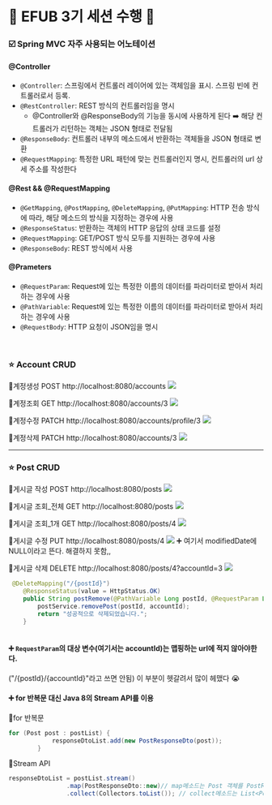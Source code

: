 # 📗 EFUB 3기 세션 수행 📗

### ☑️ Spring MVC 자주 사용되는 어노테이션

#### @Controller
- `@Controller`: 스프링에서 컨트롤러 레이어에 있는 객체임을 표시. 스프링 빈에 컨트롤러로서 등록.
- `@RestController`: REST 방식의 컨트롤러임을 명시
	- @Controller와 @ResponseBody의 기능을 동시에 사용하게 된다
		➡️ 해당 컨트롤러가 리턴하는 객체는 JSON 형태로 전달됨
- `@ResponseBody`: 컨트롤러 내부의 메소드에서 반환하는 객체들을 JSON 형태로 변환
- `@RequestMapping`: 특정한 URL 패턴에 맞는 컨트롤러인지 명시, 컨트롤러의 url 상세 주소를 작성한다

#### @Rest && @RequestMapping
- `@GetMapping`, `@PostMapping`, `@DeleteMapping`, `@PutMapping`: HTTP 전송 방식에 따라, 해당 메소드의 방식을 지정하는 경우에 사용
- `@ResponseStatus`: 반환하는 객체의 HTTP 응답의 상태 코드를 설정
- `@RequestMapping`: GET/POST 방식 모두를 지원하는 경우에 사용
- `@ResponseBody`: REST 방식에서 사용

#### @Prameters
- `@RequestParam`: Request에 있는 특정한 이름의 데이터를 파라미터로 받아서 처리하는 경우에 사용
- `@PathVariable`: Request에 있는 특정한 이름의 데이터를 파라미터로 받아서 처리하는 경우에 사용
- `@RequestBody`: HTTP 요청이 JSON임을 명시

<br>

### ⭐ Account CRUD 
🔻계정생성 POST
http://localhost:8080/accounts
![](https://velog.velcdn.com/images/chhaewxn/post/925ca815-cfe2-4621-9eca-700911305520/image.png)

🔻계정조회 GET
http://localhost:8080/accounts/3
![](https://velog.velcdn.com/images/chhaewxn/post/c393bfb6-f703-4227-a51d-0dac7cf31b00/image.png)

🔻계정수정 PATCH
http://localhost:8080/accounts/profile/3
![](https://velog.velcdn.com/images/chhaewxn/post/3227030c-940b-46d0-8dba-9a40a5d752df/image.png)

🔻계정삭제 PATCH 
http://localhost:8080/accounts/3
![](https://velog.velcdn.com/images/chhaewxn/post/a98656aa-7fa8-4a85-89f9-431251ffa7d9/image.png)

---

### ⭐ Post CRUD 
🔻게시글 작성 POST
http://localhost:8080/posts
![](https://velog.velcdn.com/images/chhaewxn/post/31b346f6-d8ab-4cef-877d-2e456c2d8123/image.png)

🔻게시글 조회_전체 GET
http://localhost:8080/posts
![](https://velog.velcdn.com/images/chhaewxn/post/4dd0f502-239b-41cf-8e27-32596680af38/image.png)

🔻게시글 조회_1개 GET
http://localhost:8080/posts/4
![](https://velog.velcdn.com/images/chhaewxn/post/5f4b31c4-9f0a-4175-a52c-e29fe6e22ff2/image.png)

🔻게시글 수정 PUT
http://localhost:8080/posts/4
![](https://velog.velcdn.com/images/chhaewxn/post/de1ab5a3-e80e-4153-bf89-39e9fe955f3a/image.png)
➕ 여기서 modifiedDate에 NULL이라고 뜬다. 해결하지 못함,,


🔻게시글 삭제 DELETE
http://localhost:8080/posts/4?accountId=3
![](https://velog.velcdn.com/images/chhaewxn/post/59f966fb-12e8-4b18-bc95-e174fd319a54/image.png)

>
```java
 @DeleteMapping("/{postId}")
    @ResponseStatus(value = HttpStatus.OK)
    public String postRemove(@PathVariable Long postId, @RequestParam Long accountId){
        postService.removePost(postId, accountId);
        return "성공적으로 삭제되었습니다.";
    }
    
```

#### ➕ `RequestParam`의 대상 변수(여기서는 accountId)는 맵핑하는 url에 적지 않아야한다.
("/{postId}/{accountId}"라고 쓰면 안됨)
이 부분이 헷갈려서 많이 헤맸다 😭

#### ➕ for 반복문 대신 Java 8의 Stream API를 이용
🔻for 반복문
```java
for (Post post : postList) {
            responseDtoList.add(new PostResponseDto(post));
        }
```

🔻Stream API
```java
responseDtoList = postList.stream()
                .map(PostResponseDto::new)// map메소드는 Post 객체를 PostResponseDto 객체로 변환하기 위해 클래스의 생성자 사용
                .collect(Collectors.toList()); // collect메소드는 List<PostResponseDto>로 변환
```
